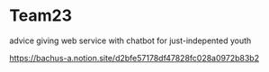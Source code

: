 # Team23
advice giving web service with chatbot for just-indepented youth

https://bachus-a.notion.site/d2bfe57178df47828fc028a0972b83b2
